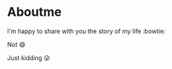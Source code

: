 # Aboutme

I'm happy to share with you the story of my life :bowtie:

Not :smile:

Just kidding :stuck_out_tongue_winking_eye:
